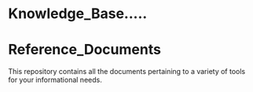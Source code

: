 # Knowledge_Base.....

# Reference_Documents

This repository contains all the documents pertaining to a variety of tools for your informational needs.
